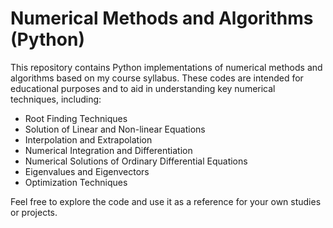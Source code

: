 # Numerical Methods and Algorithms (Python)

This repository contains Python implementations of numerical methods and algorithms based on my course syllabus. These codes are intended for educational purposes and to aid in understanding key numerical techniques, including:

- Root Finding Techniques
- Solution of Linear and Non-linear Equations
- Interpolation and Extrapolation
- Numerical Integration and Differentiation
- Numerical Solutions of Ordinary Differential Equations
- Eigenvalues and Eigenvectors
- Optimization Techniques

Feel free to explore the code and use it as a reference for your own studies or projects.
